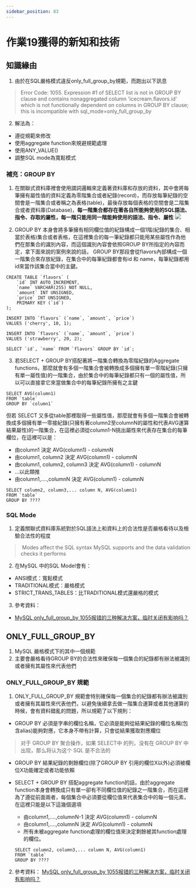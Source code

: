```yaml
---
sidebar_position: 83
---
```


# 作業19獲得的新知和技術

## 知識緣由
1. 由於在SQL嚴格模式違反only_full_group_by規範，而跑出以下訊息
> Error Code: 1055. Expression #1 of SELECT list is not in GROUP BY clause and contains nonaggregated column 'icecream.flavors.id' which is not functionally dependent on columns in GROUP BY clause; this is incompatible with sql_mode=only_full_group_by
2. 解法為：
  - 遵從規範來修改
  - 使用aggregate function來規避規範處理
  - 使用ANY_VALUE()
  - 調整SQL mode為寬鬆模式

### 補充：GROUP BY 
1. 在關聯式資料庫裡會使用謂詞邏輯來定義著資料庫和存放的資料，其中會將每筆擁有屬性值的資料定義為零階集合或者紀錄(record)，而存放每筆紀錄的空間會是一階集合或者稱之為表格(table)，最後存放每個表格的空間會是二階集合或者資料庫(Database)，**每一階集合都存在著各自所能夠使用的SQL語法、指令、存取的屬性，每一階只能用同一階能夠使用的語法、指令、屬性**
![](https://res.cloudinary.com/dqfxgtyoi/image/upload/v1644324438/blog/database/zero-one-two-order_i9vto9.png)

2. GROUP BY 本身會將多筆擁有相同欄位值的紀錄構成一個1階(紀錄的集合、相當於表格)集合或者表格，在這裡集合的每一筆紀錄都只能用某些屬性作為他們在那集合的識別內容，而這個識別內容會依照GROUP BY所指定的內容而定，拿下面來說的案例來說的話， GROUP BY那段會從flavors內部構成一個一階集合來存放紀錄，在集合中的每筆紀錄都會有id 和 name，每筆紀錄都用id來當作該集合當中的主鍵。
```
CREATE TABLE `flavors` (
	`id` INT AUTO_INCREMENT,
    `name` VARCHAR(255) NOT NULL,
    `amount` INT UNSIGNED,
    `price` INT UNSIGNED,
    PRIMARY KEY (`id`)
);

INSERT INTO `flavors` (`name`, `amount`, `price`)
VALUES ('cherry', 10, 1);

INSERT INTO `flavors` (`name`, `amount`, `price`)
VALUES ('strawberry', 20, 2);

SELECT `id`, `name` FROM `flavors` GROUP BY `id`;
```
3. 若SELECT + GROUP BY搭配著將一階集合轉換為零階紀錄的Aggregate functions，那麼就會有多個一階集合會被轉換成多個擁有單一零階紀錄(只擁有單一屬性值)的一階集合，由於集合中的每筆紀錄都只有一個的屬性值，所以可以直接拿它來當做集合中的每筆紀錄所擁有之主鍵
```
SELECT AVG(column1)
FROM `table`
GROUP BY `column1`
```
但若 SELECT 又多從table那裡取得一些屬性值，那麼就會有多個一階集合會被轉換成多個擁有單一零接紀錄(只擁有著column2至columnN的屬性和代表AVG運算結果屬性)的一階集合，在這裡必須從column1-N挑出屬性來代表存在集合的每筆欄位，在這裡可以是：
  - 由column1 決定 AVG(column1) - columnN
  - 由column1, column2 決定 AVG(column1) - columnN
  - 由column1, column2, column3 決定 AVG(column1) - columnN
  - ...以此類推
  - 由column1,....,columnN 決定 AVG(column1) - columnN
```
SELECT column2, column3,... column N, AVG(column1)
FROM `table`
GROUP BY ????
```

### SQL Mode
1. 定義關聯式資料庫系統對於SQL語法上和資料上的合法性是否嚴格看待以及檢驗合法性的程度
>  Modes affect the SQL syntax MySQL supports and the data validation checks it performs 
2. 在MySQL 中的SQL Model會有：
  - ANSI模式：寬鬆模式
  - TRADITIONAL模式：嚴格模式
  - STRICT_TRANS_TABLES：比TRADITIONAL模式還嚴格的模式
3. 參考資料：
  - [MySQL only_full_group_by 1055报错的三种解决方案，临时关闭有影响吗？](https://kalacloud.com/blog/solve-query-failures-regarding-only-full-group-by-sql-mode/)
## ONLY_FULL_GROUP_BY 
1. MySQL 嚴格模式下的其中一個規範
2. 主要會嚴格看待GROUP BY的合法性來確保每一個集合的紀錄都有辦法被識別或者擁有其屬性來代表他們




### ONLY_FULL_GROUP_BY 規範
1. ONLY_FULL_GROUP_BY 規範會特別確保每一個集合的紀錄都有辦法被識別或者擁有其屬性來代表他們，以避免後續拿去做一階集合運算或者其他運算的時候，會有資料錯亂的問題，所以規範了以下規則：
  - GROUP BY 必須是字串的欄位名稱，它必須是能夠從結果紀錄的欄位名稱(包含alias)能夠對應，它本身不帶有計算，只會從結果獲取對應欄位
  > 对于 GROUP BY 聚合操作，如果 SELECT中 的列，没有在 GROUP BY 中出现，那么将认为这个 SQL 是不合法的
  - GROUP BY 結果紀錄的剩餘欄位(除了GROUP BY 引用的欄位X以外)必須被欄位X功能確定或者功能依賴
  - SELECT + GROUP BY 搭配aggregate function的話，由於aggregate function本身會轉換成只有單一卻有不同欄位值的紀錄之一階集合，而在這裡為了遵從前面兩者，每個集合中必須要從欄位值來代表集合中的每一個元素，在這裡只能是以下這幾個選項
     * 由column1,....,columnN-1 決定 AVG(column1) - columnN 
     * 由column1,....,columnN 決定 AVG(column1) - columnN
     * 所有未被aggregate function處理的欄位值來決定剩餘被其function處理的欄位。
  
      ```
      SELECT column2, column3,... column N, AVG(column1)
      FROM `table`
      GROUP BY ????
      ```

2. 參考資料：
[MySQL only_full_group_by 1055报错的三种解决方案，临时关闭有影响吗？](https://kalacloud.com/blog/solve-query-failures-regarding-only-full-group-by-sql-mode/)
[](https://www.itread01.com/content/1519471374.html)